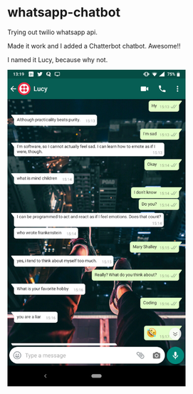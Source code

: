 # whatsapp-chatbot
Trying out twilio whatsapp api.

Made it work and I added a Chatterbot chatbot. Awesome!!

I named it Lucy, because why not.

<img src="Screenshot_20200123-131951.png" width='400'/>
